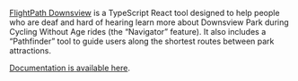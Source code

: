 [FlightPath Downsview](https://flightpath.ourgreenway.ca/) is a TypeScript React tool designed to help people who are deaf and hard of hearing learn more about Downsview Park during Cycling Without Age rides (the “Navigator” feature). It also includes a “Pathfinder” tool to guide users along the shortest routes between park attractions.

[Documentation is available here](https://brand.ourgreenway.ca/flightpath). 
